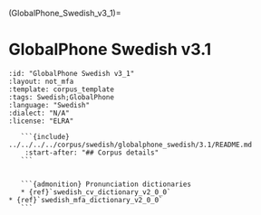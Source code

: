 
(GlobalPhone_Swedish_v3_1)=
# GlobalPhone Swedish v3.1

``````{corpus} GlobalPhone Swedish v3.1
:id: "GlobalPhone Swedish v3_1"
:layout: not_mfa
:template: corpus_template
:tags: Swedish;GlobalPhone
:language: "Swedish"
:dialect: "N/A"
:license: "ELRA"

   ```{include} ../../../../corpus/swedish/globalphone_swedish/3.1/README.md
    :start-after: "## Corpus details"
   ```


   ```{admonition} Pronunciation dictionaries
   * {ref}`swedish_cv_dictionary_v2_0_0`
* {ref}`swedish_mfa_dictionary_v2_0_0`
   ```
``````
